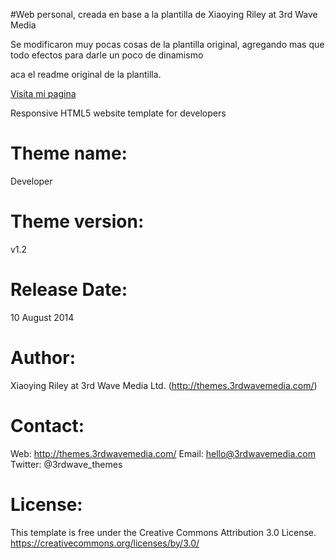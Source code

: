 #Web personal, creada en base a la plantilla de  Xiaoying Riley at 3rd Wave Media

Se modificaron muy pocas cosas de la plantilla original, agregando mas que todo efectos para darle un poco de dinamismo

aca el readme original de la plantilla.

[Visita mi pagina](http://carlosferrer.me/)

Responsive HTML5 website template for developers

Theme name:
=======================================================================
Developer

Theme version:
=======================================================================
v1.2

Release Date:
=======================================================================
10 August 2014

Author:
=======================================================================
Xiaoying Riley at 3rd Wave Media Ltd. (http://themes.3rdwavemedia.com/)

Contact:
=======================================================================
Web: http://themes.3rdwavemedia.com/
Email: hello@3rdwavemedia.com
Twitter: @3rdwave_themes

License:
=======================================================================
This template is free under the Creative Commons Attribution 3.0 License.
https://creativecommons.org/licenses/by/3.0/
